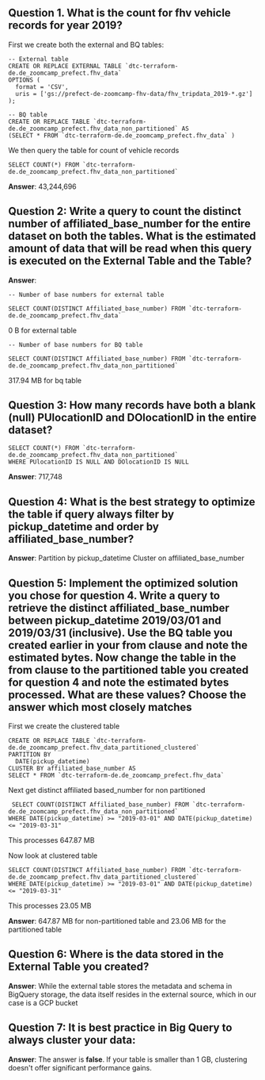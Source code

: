 ## Question 1. What is the count for fhv vehicle records for year 2019?
First we create both the external and BQ tables:

```
-- External table
CREATE OR REPLACE EXTERNAL TABLE `dtc-terraform-de.de_zoomcamp_prefect.fhv_data`
OPTIONS (
  format = 'CSV',
  uris = ['gs://prefect-de-zoomcamp-fhv-data/fhv_tripdata_2019-*.gz']
);
```

```
-- BQ table
CREATE OR REPLACE TABLE `dtc-terraform-de.de_zoomcamp_prefect.fhv_data_non_partitioned` AS
(SELECT * FROM `dtc-terraform-de.de_zoomcamp_prefect.fhv_data` )
```
We then query the table for count of vehicle records
```
SELECT COUNT(*) FROM `dtc-terraform-de.de_zoomcamp_prefect.fhv_data_non_partitioned`
```
**Answer**: 43,244,696

## Question 2: Write a query to count the distinct number of affiliated_base_number for the entire dataset on both the tables. What is the estimated amount of data that will be read when this query is executed on the External Table and the Table?

**Answer**:
```
-- Number of base numbers for external table

SELECT COUNT(DISTINCT Affiliated_base_number) FROM `dtc-terraform-de.de_zoomcamp_prefect.fhv_data`
```
0 B for external table

```
-- Number of base numbers for BQ table

SELECT COUNT(DISTINCT Affiliated_base_number) FROM `dtc-terraform-de.de_zoomcamp_prefect.fhv_data_non_partitioned`
```
317.94 MB for bq table

## Question 3: How many records have both a blank (null) PUlocationID and DOlocationID in the entire dataset?

```
SELECT COUNT(*) FROM `dtc-terraform-de.de_zoomcamp_prefect.fhv_data_non_partitioned`
WHERE PUlocationID IS NULL AND DOlocationID IS NULL
```
**Answer**: 717,748

## Question 4: What is the best strategy to optimize the table if query always filter by pickup_datetime and order by affiliated_base_number?
**Answer**: Partition by pickup_datetime Cluster on affiliated_base_number

## Question 5: Implement the optimized solution you chose for question 4. Write a query to retrieve the distinct affiliated_base_number between pickup_datetime 2019/03/01 and 2019/03/31 (inclusive). Use the BQ table you created earlier in your from clause and note the estimated bytes. Now change the table in the from clause to the partitioned table you created for question 4 and note the estimated bytes processed. What are these values? Choose the answer which most closely matches

First we create the clustered table
```
CREATE OR REPLACE TABLE `dtc-terraform-de.de_zoomcamp_prefect.fhv_data_partitioned_clustered`
PARTITION BY
  DATE(pickup_datetime)
CLUSTER BY affiliated_base_number AS
SELECT * FROM `dtc-terraform-de.de_zoomcamp_prefect.fhv_data`
```

Next get distinct affiliated based_number for non partitioned
```
 SELECT COUNT(DISTINCT Affiliated_base_number) FROM `dtc-terraform-de.de_zoomcamp_prefect.fhv_data_non_partitioned`
WHERE DATE(pickup_datetime) >= "2019-03-01" AND DATE(pickup_datetime) <= "2019-03-31"
```
This processes 647.87 MB

Now look at clustered table
```
SELECT COUNT(DISTINCT Affiliated_base_number) FROM `dtc-terraform-de.de_zoomcamp_prefect.fhv_data_partitioned_clustered`
WHERE DATE(pickup_datetime) >= "2019-03-01" AND DATE(pickup_datetime) <= "2019-03-31"
```
This processes 23.05 MB

**Answer**: 647.87 MB for non-partitioned table and 23.06 MB for the partitioned table

## Question 6: Where is the data stored in the External Table you created?
**Answer**: While the external table stores the metadata and schema in BigQuery storage, the data itself resides in the external source, which in our case is a GCP bucket


## Question 7: It is best practice in Big Query to always cluster your data:
**Answer**: The answer is **false**. If your table is smaller than 1 GB, clustering doesn't offer significant performance gains.
